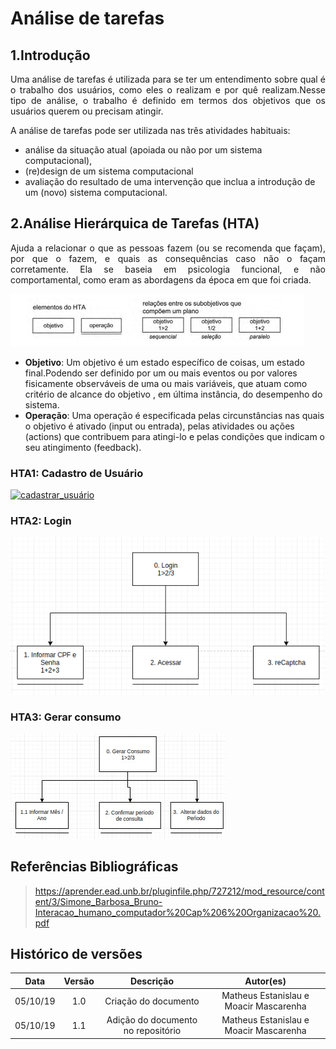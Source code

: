# Análise de tarefas

## 1.Introdução
<p align="justify">Uma análise de tarefas é utilizada para se ter um entendimento sobre qual é o trabalho dos usuários, como eles o realizam e por quê realizam.Nesse tipo de análise, o trabalho é definido em termos dos objetivos que os usuários querem ou precisam atingir.
</p>
A análise de tarefas pode ser utilizada nas três atividades habituais:

- análise da situação atual (apoiada ou não por um sistema computacional),
- (re)design de um sistema computacional 
- avaliação do resultado de uma intervenção que inclua a introdução de um (novo) sistema computacional. 


## 2.Análise Hierárquica de Tarefas (HTA)
<p align="justify"> Ajuda a relacionar o que
as pessoas fazem (ou se recomenda que façam), por que o fazem, e quais as consequências caso não o façam corretamente. Ela se baseia em psicologia funcional, e não comportamental, como eram as abordagens da época em que foi criada.
</p>

![elementos_hta](img/HTA/elementosHTA.png)

- **Objetivo**: Um objetivo é um estado específico de coisas, um estado final.Podendo ser definido por um ou mais eventos ou por valores fisicamente observáveis de uma ou mais variáveis, que atuam como critério de alcance do objetivo , em última instância, do desempenho do sistema.
- **Operação**: Uma operação é especificada pelas circunstâncias nas quais o objetivo é ativado
(input ou entrada), pelas atividades ou ações (actions) que contribuem para atingi-lo e pelas condições que indicam o seu atingimento (feedback).



### HTA1: Cadastro de Usuário

[![cadastrar_usuário](img/HTA/cadastrarUsuário.png)](img/HTA/cadastrarUsuário.png)

### HTA2: Login
![login](img/HTA/login.png)

### HTA3: Gerar consumo
![gerar consumo](img/HTA/gerarConsumo.png)



## Referências Bibliográficas


> https://aprender.ead.unb.br/pluginfile.php/727212/mod_resource/content/3/Simone_Barbosa_Bruno-Interacao_humano_computador%20Cap%206%20Organizacao%20.pdf

## Histórico de versões

| Data | Versão | Descrição | Autor(es) |
|:--:|:--:|:--:|:--:|
|05/10/19|1.0|Criação do documento|Matheus Estanislau e Moacir Mascarenha|
|05/10/19|1.1|Adição do documento no repositório|Matheus Estanislau e Moacir Mascarenha|